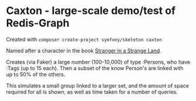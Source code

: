 # Caxton - large-scale demo/test of Redis-Graph

Created with `composer create-project symfony/skeleton caxton`

Named after a character in the book [Stranger in a Strange Land](https://en.wikipedia.org/wiki/Stranger_in_a_Strange_Land).

Creates (via Faker) a large number (100-10,000) of type :Persons, who have
:Tags (up to 15 each). Then a subset of the know Person's are linked with 
up to 50% of the others.

This simulates a small group linked to a larger set, and the amount of space
required for all is shown, as well as time taken for a number of queries.
